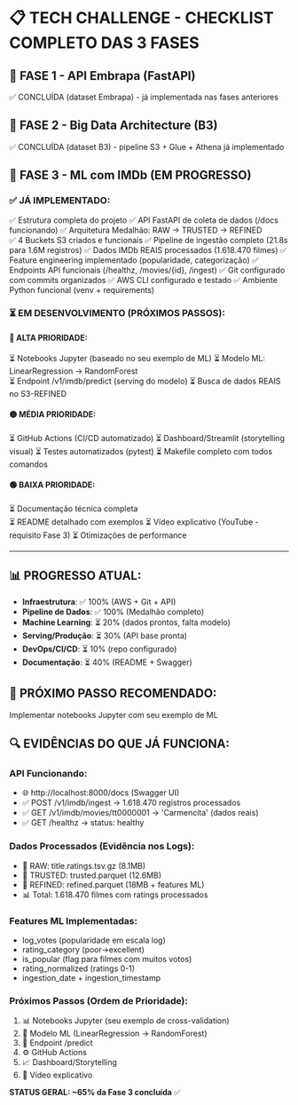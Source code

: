 # 📋 TECH CHALLENGE - CHECKLIST COMPLETO DAS 3 FASES

## 🎯 FASE 1 - API Embrapa (FastAPI)
✅ CONCLUÍDA (dataset Embrapa) - já implementada nas fases anteriores

## 🎯 FASE 2 - Big Data Architecture (B3)  
✅ CONCLUÍDA (dataset B3) - pipeline S3 + Glue + Athena já implementado

## 🎯 FASE 3 - ML com IMDb (EM PROGRESSO)

### ✅ JÁ IMPLEMENTADO:
✅ Estrutura completa do projeto
✅ API FastAPI de coleta de dados (/docs funcionando)
✅ Arquitetura Medalhão: RAW → TRUSTED → REFINED  
✅ 4 Buckets S3 criados e funcionais
✅ Pipeline de ingestão completo (21.8s para 1.6M registros)
✅ Dados IMDb REAIS processados (1.618.470 filmes)
✅ Feature engineering implementado (popularidade, categorização)
✅ Endpoints API funcionais (/healthz, /movies/{id}, /ingest)
✅ Git configurado com commits organizados
✅ AWS CLI configurado e testado
✅ Ambiente Python funcional (venv + requirements)

### ⏳ EM DESENVOLVIMENTO (PRÓXIMOS PASSOS):

#### 🔴 ALTA PRIORIDADE:
⏳ Notebooks Jupyter (baseado no seu exemplo de ML)
⏳ Modelo ML: LinearRegression → RandomForest  
⏳ Endpoint /v1/imdb/predict (serving do modelo)
⏳ Busca de dados REAIS no S3-REFINED

#### 🟡 MÉDIA PRIORIDADE:  
⏳ GitHub Actions (CI/CD automatizado)
⏳ Dashboard/Streamlit (storytelling visual)
⏳ Testes automatizados (pytest)
⏳ Makefile completo com todos comandos

#### 🟢 BAIXA PRIORIDADE:
⏳ Documentação técnica completa  
⏳ README detalhado com exemplos
⏳ Vídeo explicativo (YouTube - requisito Fase 3)
⏳ Otimizações de performance

---
## 📊 PROGRESSO ATUAL: 
- **Infraestrutura**: ✅ 100% (AWS + Git + API)
- **Pipeline de Dados**: ✅ 100% (Medalhão completo)  
- **Machine Learning**: ⏳ 20% (dados prontos, falta modelo)
- **Serving/Produção**: ⏳ 30% (API base pronta)
- **DevOps/CI/CD**: ⏳ 10% (repo configurado)
- **Documentação**: ⏳ 40% (README + Swagger)

## 🚀 PRÓXIMO PASSO RECOMENDADO:
Implementar notebooks Jupyter com seu exemplo de ML

## 🔍 EVIDÊNCIAS DO QUE JÁ FUNCIONA:

### API Funcionando:
- 🌐 http://localhost:8000/docs (Swagger UI)
- ✅ POST /v1/imdb/ingest → 1.618.470 registros processados
- ✅ GET /v1/imdb/movies/tt0000001 → 'Carmencita' (dados reais)
- ✅ GET /healthz → status: healthy

### Dados Processados (Evidência nos Logs):
- 📁 RAW: title.ratings.tsv.gz (8.1MB) 
- 🧹 TRUSTED: trusted.parquet (12.6MB)
- 🔧 REFINED: refined.parquet (18MB + features ML)
- 📊 Total: 1.618.470 filmes com ratings processados

### Features ML Implementadas:
- log_votes (popularidade em escala log)
- rating_category (poor→excellent) 
- is_popular (flag para filmes com muitos votos)
- rating_normalized (ratings 0-1)
- ingestion_date + ingestion_timestamp

### Próximos Passos (Ordem de Prioridade):
1. 📊 Notebooks Jupyter (seu exemplo de cross-validation)
2. 🤖 Modelo ML (LinearRegression → RandomForest)
3. 🚀 Endpoint /predict 
4. ⚙️ GitHub Actions
5. 📈 Dashboard/Storytelling
6. 🎥 Vídeo explicativo

**STATUS GERAL: ~65% da Fase 3 concluída** ✅

